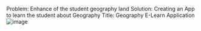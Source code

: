 Problem: Enhance of the student geography land
Solution: Creating an App to learn the student about Geography
Title: Geography E-Learn Application
![image](https://github.com/janelenemapas/Final-Presentation/assets/161913481/056392c6-3b86-40a8-8037-7a16b8fc0d18)
